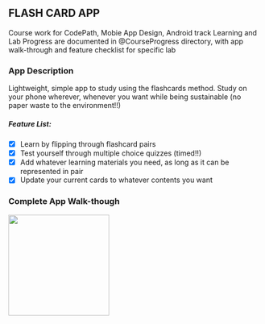 ## FLASH CARD APP

Course work for CodePath, Mobie App Design, Android track
Learning and Lab Progress are documented in @CourseProgress directory, with app walk-through and feature checklist for specific lab

### App Description 
Lightweight, simple app to study using the flashcards method. 
Study on your phone wherever, whenever you want while being sustainable (no paper waste to the environment!!)
 
##### Feature List:
- [x] Learn by flipping through flashcard pairs  
- [x] Test yourself through multiple choice quizzes (timed!!)
- [x] Add whatever learning materials you need, as long as it can be represented in pair
- [x] Update your current cards to whatever contents you want

### Complete App Walk-though
<img src="https://i.imgur.com/LVdxYsX.gif" width=200><br>



